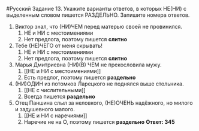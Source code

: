 #Русский 
Задание 13. Укажите варианты ответов, в которых НЕ(НИ) с выделенным словом пишется РАЗДЕЛЬНО. Запишите номера ответов.
1. Виктор знал, что (НИ)ЧЕМ перед матерью своей не провинился.
	1. НЕ и НИ с местоимениями
	2. Нет предлога, поэтому пишется **слитно**
2. Тебе (НЕ)ЧЕГО от меня скрывать!
	1. НЕ и НИ с местоимениями
	2. Нет предлога, поэтому пишется **слитно**
3. Марья Дмитриевна (НИ)(В) ЧЕМ не прекословила мужу.
	1. [[НЕ и НИ с местоимениями]]
	2. Есть предлог, поэтому пишется **раздельно**
4. (НИ)ОДИН из потомков Ларецкого не поднялся выше стольника.
	1. [[НЕ с числительными]]
	2. Всегда пишется **раздельно**
5. Отец Паншина слыл за неловкого, (НЕ)ОЧЕНЬ надёжного, но милого и задушевного малого.
	1. [[НЕ и НИ с наречиями]]
	2. Наречие не на О, поэтому пишется **раздельно**
**Ответ: 345**